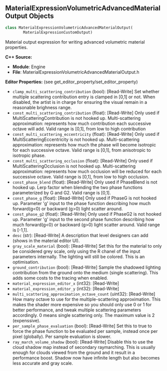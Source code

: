 ## MaterialExpressionVolumetricAdvancedMaterialOutput Objects

```python
class MaterialExpressionVolumetricAdvancedMaterialOutput(
        MaterialExpressionCustomOutput)
```

Material output expression for writing advanced volumetric material properties.

**C++ Source:**

- **Module**: Engine
- **File**: MaterialExpressionVolumetricAdvancedMaterialOutput.h

**Editor Properties:** (see get_editor_property/set_editor_property)

- ``clamp_multi_scattering_contribution`` (bool):  [Read-Write] Set whether multiple scattering contribution entry is clamped in [0,1] or not. When disabled, the artist is in charge for ensuring the visual remain in a reasonable brighness range.
- ``const_multi_scattering_contribution`` (float):  [Read-Write] Only used if MultiScatteringContribution is not hooked up. Multi-scattering approximation: represents how much contribution each successive octave will add. Valid range is [0,1], from low to high contribution
- ``const_multi_scattering_eccentricity`` (float):  [Read-Write] Only used if MultiScatteringEccentricity is not hooked up. Multi-scattering approximation: represents how much the phase will become isotropic for each successive octave. Valid range is [0,1], from anisotropic to isotropic phase.
- ``const_multi_scattering_occlusion`` (float):  [Read-Write] Only used if MultiScatteringOcclusion is not hooked up. Multi-scattering approximation: represents how much occlusion will be reduced for each successive octave. Valid range is [0,1], from low to high occlusion.
- ``const_phase_blend`` (float):  [Read-Write] Only used if PhaseBlend is not hooked up. Lerp factor when blending the two phase functions parameterized by G and G2. Valid range is [0,1].
- ``const_phase_g`` (float):  [Read-Write] Only used if PhaseG is not hooked up. Parameter 'g' input to the phase function  describing how much forward(g<0) or backward (g>0) light scatter around.
- ``const_phase_g2`` (float):  [Read-Write] Only used if PhaseG2 is not hooked up. Parameter 'g' input to the second phase function  describing how much forward(g<0) or backward (g>0) light scatter around. Valid range is [-1,1].
- ``desc`` (str):  [Read-Write] A description that level designers can add (shows in the material editor UI).
- ``gray_scale_material`` (bool):  [Read-Write] Set this for the material to only be considered grey scale, only using the R chanel of the input parameters internally. The lighting will still be colored. This is an optimisation.
- ``ground_contribution`` (bool):  [Read-Write] Sample the shadowed lighting contribution from the ground onto the medium (single scattering). This adds some costs to the tracing when enabled.
- ``material_expression_editor_x`` (int32):  [Read-Write]
- ``material_expression_editor_y`` (int32):  [Read-Write]
- ``multi_scattering_approximation_octave_count`` (uint32):  [Read-Write] How many octave to use for the multiple-scattering approximation. This makes the shader more expensive so you should only use 0 or 1 for better performance, and tweak multiple scattering parameters accordingly. 0 means single scattering only. The maximum value is 2 (expenssive).
- ``per_sample_phase_evaluation`` (bool):  [Read-Write] Set this to true to force the phase function to be evaluated per sample, instead once per pixel (globally). Per sample evaluation is slower.
- ``ray_march_volume_shadow`` (bool):  [Read-Write] Disable this to use the cloud shadow map instead of secondary raymarching. This is usually enough for clouds viewed from the ground and it result in a performance boost. Shadow now have infinite length but also becomes less accurate and gray scale.

<a id="unreal.MaterialExpressionVolumetricCloudEmptySpaceSkippingOutput"></a>